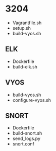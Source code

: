 # 3204

- Vagrantfile.sh
- setup.sh
- build-vyos.sh

## ELK
  - Dockerfile
  - build-elk.sh

## VYOS
  - build-vyos.sh
  - configure-vyos.sh
  
## SNORT
  - Dockerfile
  - build-snort.sh
  - send_logs.py
  - snort.conf
  
